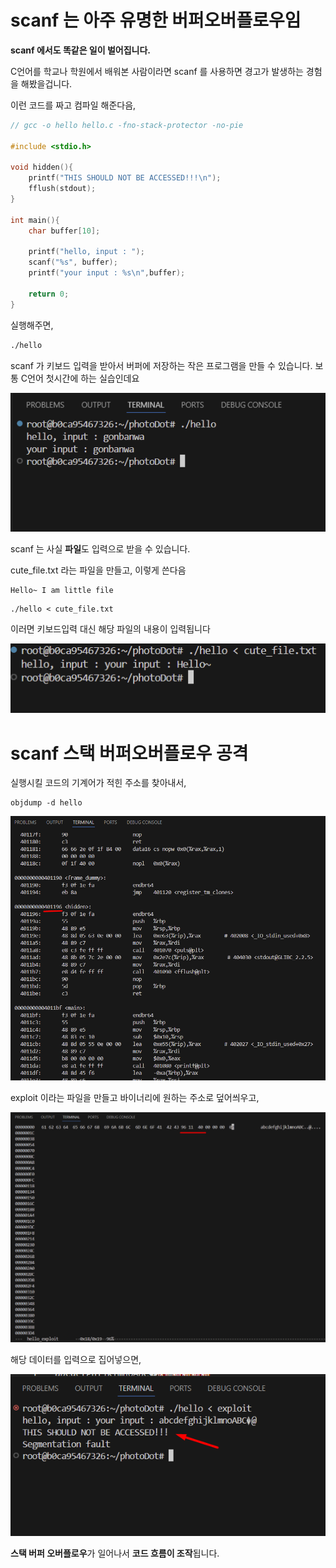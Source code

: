 # scanf 는 아주 유명한 버퍼오버플로우임

**scanf 에서도 똑같은 일이 벌어집니다.**

C언어를 학교나 학원에서 배워본 사람이라면 scanf 를 사용하면 경고가 발생하는 경험을 해봤을겁니다.

이런 코드를 짜고 컴파일 해준다음,

```c
// gcc -o hello hello.c -fno-stack-protector -no-pie

#include <stdio.h>

void hidden(){
    printf("THIS SHOULD NOT BE ACCESSED!!!\n");
	fflush(stdout);
}

int main(){
    char buffer[10];

    printf("hello, input : ");
    scanf("%s", buffer);
	printf("your input : %s\n",buffer);

    return 0;
}
```

실행해주면,

```bash
./hello
```

scanf 가 키보드 입력을 받아서 버퍼에 저장하는 작은 프로그램을 만들 수 있습니다. 보통 C언어 첫시간에 하는 실습인데요

![image.png](image%20158.png)

scanf 는 사실 **파일**도 입력으로 받을 수 있습니다.

cute_file.txt 라는 파일을 만들고, 이렇게 쓴다음

```
Hello~ I am little file
```

```
./hello < cute_file.txt
```

이러면 키보드입력 대신 해당 파일의 내용이 입력됩니다 

![image.png](image%20159.png)

# scanf 스택 버퍼오버플로우 공격

실행시킬 코드의 기계어가 적힌 주소를 찾아내서,

```
objdump -d hello
```

![image.png](image%20160.png)

exploit 이라는 파일을 만들고 바이너리에 원하는 주소로 덮어씌우고,

![image.png](image%20161.png)

해당 데이터를 입력으로 집어넣으면,

![image.png](image%20162.png)

**스택 버퍼 오버플로우**가 일어나서 **코드 흐름이 조작**됩니다.